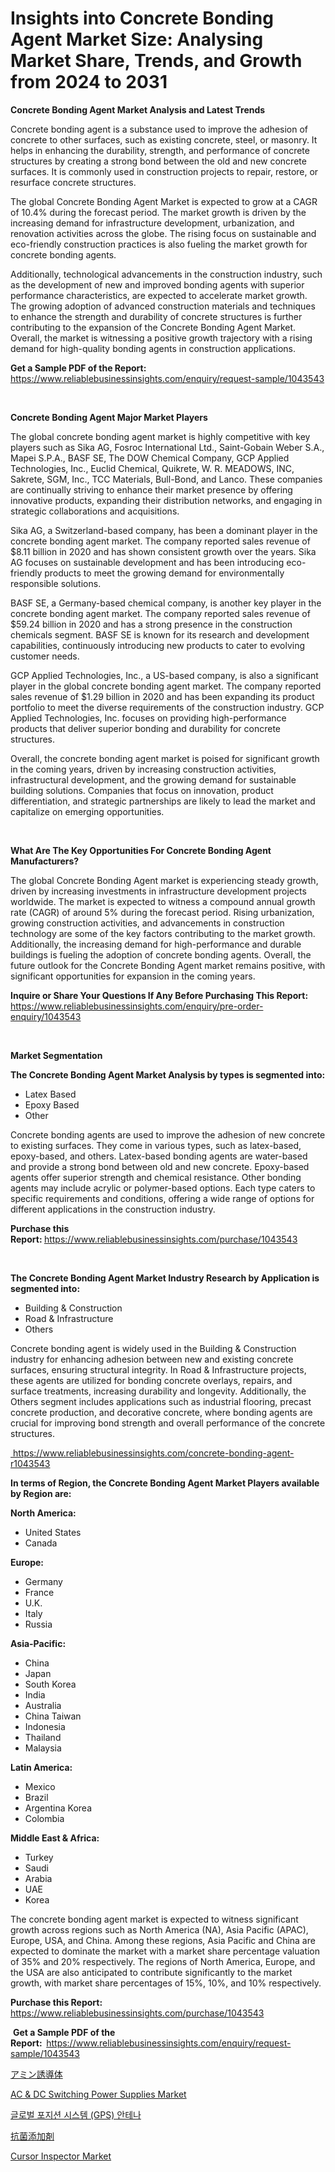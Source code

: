 <p><h1>Insights into Concrete Bonding Agent Market Size: Analysing Market Share, Trends, and Growth from 2024 to 2031</h1></p><p><strong>Concrete Bonding Agent Market Analysis and Latest Trends</strong></p>
<p><p>Concrete bonding agent is a substance used to improve the adhesion of concrete to other surfaces, such as existing concrete, steel, or masonry. It helps in enhancing the durability, strength, and performance of concrete structures by creating a strong bond between the old and new concrete surfaces. It is commonly used in construction projects to repair, restore, or resurface concrete structures.</p><p>The global Concrete Bonding Agent Market is expected to grow at a CAGR of 10.4% during the forecast period. The market growth is driven by the increasing demand for infrastructure development, urbanization, and renovation activities across the globe. The rising focus on sustainable and eco-friendly construction practices is also fueling the market growth for concrete bonding agents.</p><p>Additionally, technological advancements in the construction industry, such as the development of new and improved bonding agents with superior performance characteristics, are expected to accelerate market growth. The growing adoption of advanced construction materials and techniques to enhance the strength and durability of concrete structures is further contributing to the expansion of the Concrete Bonding Agent Market. Overall, the market is witnessing a positive growth trajectory with a rising demand for high-quality bonding agents in construction applications.</p></p>
<p><strong>Get a Sample PDF of the Report:&nbsp;</strong> <a href="https://www.reliablebusinessinsights.com/enquiry/request-sample/1043543">https://www.reliablebusinessinsights.com/enquiry/request-sample/1043543</a></p>
<p>&nbsp;</p>
<p><strong>Concrete Bonding Agent Major Market Players</strong></p>
<p><p>The global concrete bonding agent market is highly competitive with key players such as Sika AG, Fosroc International Ltd., Saint-Gobain Weber S.A., Mapei S.P.A., BASF SE, The DOW Chemical Company, GCP Applied Technologies, Inc., Euclid Chemical, Quikrete, W. R. MEADOWS, INC, Sakrete, SGM, Inc., TCC Materials, Bull-Bond, and Lanco. These companies are continually striving to enhance their market presence by offering innovative products, expanding their distribution networks, and engaging in strategic collaborations and acquisitions.</p><p>Sika AG, a Switzerland-based company, has been a dominant player in the concrete bonding agent market. The company reported sales revenue of $8.11 billion in 2020 and has shown consistent growth over the years. Sika AG focuses on sustainable development and has been introducing eco-friendly products to meet the growing demand for environmentally responsible solutions.</p><p>BASF SE, a Germany-based chemical company, is another key player in the concrete bonding agent market. The company reported sales revenue of $59.24 billion in 2020 and has a strong presence in the construction chemicals segment. BASF SE is known for its research and development capabilities, continuously introducing new products to cater to evolving customer needs.</p><p>GCP Applied Technologies, Inc., a US-based company, is also a significant player in the global concrete bonding agent market. The company reported sales revenue of $1.29 billion in 2020 and has been expanding its product portfolio to meet the diverse requirements of the construction industry. GCP Applied Technologies, Inc. focuses on providing high-performance products that deliver superior bonding and durability for concrete structures.</p><p>Overall, the concrete bonding agent market is poised for significant growth in the coming years, driven by increasing construction activities, infrastructural development, and the growing demand for sustainable building solutions. Companies that focus on innovation, product differentiation, and strategic partnerships are likely to lead the market and capitalize on emerging opportunities.</p></p>
<p>&nbsp;</p>
<p><strong>What Are The Key Opportunities For Concrete Bonding Agent Manufacturers?</strong></p>
<p><p>The global Concrete Bonding Agent market is experiencing steady growth, driven by increasing investments in infrastructure development projects worldwide. The market is expected to witness a compound annual growth rate (CAGR) of around 5% during the forecast period. Rising urbanization, growing construction activities, and advancements in construction technology are some of the key factors contributing to the market growth. Additionally, the increasing demand for high-performance and durable buildings is fueling the adoption of concrete bonding agents. Overall, the future outlook for the Concrete Bonding Agent market remains positive, with significant opportunities for expansion in the coming years.</p></p>
<p><strong>Inquire or Share Your Questions If Any Before Purchasing This Report:</strong> <a href="https://www.reliablebusinessinsights.com/enquiry/pre-order-enquiry/1043543">https://www.reliablebusinessinsights.com/enquiry/pre-order-enquiry/1043543</a></p>
<p>&nbsp;</p>
<p><strong>Market Segmentation</strong></p>
<p><strong>The Concrete Bonding Agent Market Analysis by types is segmented into:</strong></p>
<p><ul><li>Latex Based</li><li>Epoxy Based</li><li>Other</li></ul></p>
<p><p>Concrete bonding agents are used to improve the adhesion of new concrete to existing surfaces. They come in various types, such as latex-based, epoxy-based, and others. Latex-based bonding agents are water-based and provide a strong bond between old and new concrete. Epoxy-based agents offer superior strength and chemical resistance. Other bonding agents may include acrylic or polymer-based options. Each type caters to specific requirements and conditions, offering a wide range of options for different applications in the construction industry.</p></p>
<p><strong>Purchase this Report:&nbsp;</strong><a href="https://www.reliablebusinessinsights.com/purchase/1043543">https://www.reliablebusinessinsights.com/purchase/1043543</a></p>
<p>&nbsp;</p>
<p><strong>The Concrete Bonding Agent Market Industry Research by Application is segmented into:</strong></p>
<p><ul><li>Building & Construction</li><li>Road & Infrastructure</li><li>Others</li></ul></p>
<p><p>Concrete bonding agent is widely used in the Building & Construction industry for enhancing adhesion between new and existing concrete surfaces, ensuring structural integrity. In Road & Infrastructure projects, these agents are utilized for bonding concrete overlays, repairs, and surface treatments, increasing durability and longevity. Additionally, the Others segment includes applications such as industrial flooring, precast concrete production, and decorative concrete, where bonding agents are crucial for improving bond strength and overall performance of the concrete structures.</p></p>
<p><a href="https://www.reliablebusinessinsights.com/concrete-bonding-agent-r1043543">&nbsp;https://www.reliablebusinessinsights.com/concrete-bonding-agent-r1043543</a></p>
<p><strong>In terms of Region, the Concrete Bonding Agent Market Players available by Region are:</strong></p>
<p>
    <p> <strong> North America: </strong>
        <ul>
            <li>United States</li>
            <li>Canada</li>
        </ul>
        </p> 
    <p> <strong> Europe: </strong>
        <ul>
            <li>Germany</li>
            <li>France</li>
            <li>U.K.</li>
            <li>Italy</li>
            <li>Russia</li>
        </ul>
        </p> 
    <p> <strong> Asia-Pacific: </strong>
        <ul>
            <li>China</li>
            <li>Japan</li>
            <li>South Korea</li>
            <li>India</li>
            <li>Australia</li>
            <li>China Taiwan</li>
            <li>Indonesia</li>
            <li>Thailand</li>
            <li>Malaysia</li>
        </ul>
        </p> 
    <p> <strong> Latin America: </strong>
        <ul>
            <li>Mexico</li>
            <li>Brazil</li>
            <li>Argentina Korea</li>
            <li>Colombia</li>
        </ul>
        </p> 
    <p> <strong> Middle East & Africa: </strong>
        <ul>
            <li>Turkey</li>
            <li>Saudi</li>
            <li>Arabia</li>
            <li>UAE</li>
            <li>Korea</li>
        </ul>
    </p>
    </p>
<p><p>The concrete bonding agent market is expected to witness significant growth across regions such as North America (NA), Asia Pacific (APAC), Europe, USA, and China. Among these regions, Asia Pacific and China are expected to dominate the market with a market share percentage valuation of 35% and 20% respectively. The regions of North America, Europe, and the USA are also anticipated to contribute significantly to the market growth, with market share percentages of 15%, 10%, and 10% respectively.</p></p>
<p><strong>Purchase this Report: </strong><a href="https://www.reliablebusinessinsights.com/purchase/1043543">https://www.reliablebusinessinsights.com/purchase/1043543</a></p>
<p>&nbsp;<strong>Get a Sample PDF of the Report:&nbsp;&nbsp;</strong><a href="https://www.reliablebusinessinsights.com/enquiry/request-sample/1043543">https://www.reliablebusinessinsights.com/enquiry/request-sample/1043543</a></p>
<p><strong></strong></p>
<p><p><a href="https://medium.com/@lucasrandall2020/%E3%82%A2%E3%83%9F%E3%83%B3%E8%AA%98%E5%B0%8E%E4%BD%93%E5%B8%82%E5%A0%B4-%E5%B8%82%E5%A0%B4cagr-%E5%B8%82%E5%A0%B4%E3%83%88%E3%83%AC%E3%83%B3%E3%83%89-%E6%88%90%E9%95%B7%E6%88%A6%E7%95%A5%E3%81%B8%E3%81%AE%E6%B4%9E%E5%AF%9F-4e93ba25bb2c">アミン誘導体</a></p><p><a href="https://github.com/dancokkoe288/Market-Research-Report-List-1/blob/main/ac-dc-switching-power-supplies-market.md">AC & DC Switching Power Supplies Market</a></p><p><a href="https://medium.com/@cierrahayes1930/%EA%B8%80%EB%A1%9C%EB%B2%8C-%ED%8F%AC%EC%A7%80%EC%85%98-%EC%8B%9C%EC%8A%A4%ED%85%9C-gps-%EC%95%88%ED%85%8C%EB%82%98-%EC%8B%9C%EC%9E%A5%EC%9D%80-%EC%8B%9C%EC%9E%A5-%EC%A0%90%EC%9C%A0%EC%9C%A8-%ED%81%AC%EA%B8%B0-%EB%B0%8F-2031%EB%85%84%EA%B9%8C%EC%A7%80-%EC%98%88%EC%83%81%EB%90%9C-%EC%98%88%EC%B8%A1%EC%97%90-%EC%B4%88%EC%A0%90%EC%9D%84-%EB%A7%9E%EC%B6%A5%EB%8B%88%EB%8B%A4-13c32ceb61f9">글로벌 포지션 시스템 (GPS) 안테나</a></p><p><a href="https://medium.com/@saigekulas/%E6%8A%97%E8%8F%8C%E6%B7%BB%E5%8A%A0%E5%89%A4%E5%B8%82%E5%A0%B4%E3%81%AF-2031%E5%B9%B4%E3%81%BE%E3%81%A7%E3%81%AE%E5%B8%82%E5%A0%B4%E3%82%B7%E3%82%A7%E3%82%A2-%E8%A6%8F%E6%A8%A1-%E3%81%8A%E3%82%88%E3%81%B3%E4%BA%88%E6%B8%AC%E3%81%AB%E7%84%A6%E7%82%B9%E3%82%92%E5%BD%93%E3%81%A6%E3%81%A6%E3%81%84%E3%81%BE%E3%81%99-c69c50068d5f">抗菌添加剤</a></p><p><a href="https://issuu.com/reportprime-2/docs/cursor-inspector-market-size-2030.pptx">Cursor Inspector Market</a></p></p>